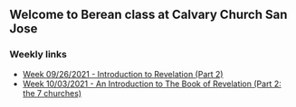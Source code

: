 ## Welcome to Berean class at Calvary Church San Jose

### Weekly links

* [Week 09/26/2021 - Introduction to Revelation (Part 2)](/week092621.md)
* [Week 10/03/2021 - An Introduction to The Book of Revelation (Part 2: the 7 churches)](/week100321.md)
